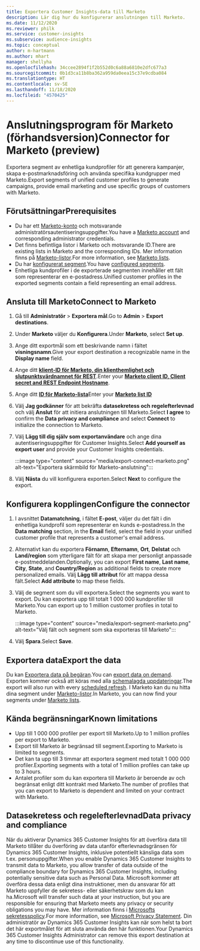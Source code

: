 ```yaml
---
title: Exportera Customer Insights-data till Marketo
description: Lär dig hur du konfigurerar anslutningen till Marketo.
ms.date: 11/12/2020
ms.reviewer: philk
ms.service: customer-insights
ms.subservice: audience-insights
ms.topic: conceptual
author: m-hartmann
ms.author: mhart
manager: shellyha
ms.openlocfilehash: 34ccee2894f1f2b552d0c6a88a6810e2dfc677a3
ms.sourcegitcommit: 0b1d3ca11b8ba362a959da0eea15c37e9cdba084
ms.translationtype: HT
ms.contentlocale: sv-SE
ms.lasthandoff: 11/18/2020
ms.locfileid: "4570425"
---
```

# <a name="connector-for-marketo-preview"></a><span data-ttu-id="33da9-103">Anslutningsprogram för Marketo (förhandsversion)</span><span class="sxs-lookup"><span data-stu-id="33da9-103">Connector for Marketo (preview)</span></span>

<span data-ttu-id="33da9-104">Exportera segment av enhetliga kundprofiler för att generera kampanjer, skapa e-postmarknadsföring och använda specifika kundgrupper med Marketo.</span><span class="sxs-lookup"><span data-stu-id="33da9-104">Export segments of unified customer profiles to generate campaigns, provide email marketing and use specific groups of customers with Marketo.</span></span>

## <a name="prerequisites"></a><span data-ttu-id="33da9-105">Förutsättningar</span><span class="sxs-lookup"><span data-stu-id="33da9-105">Prerequisites</span></span>

-   <span data-ttu-id="33da9-106">Du har ett [Marketo-konto](https://login.marketo.com/) och motsvarande administratörsautentiseringsuppgifter.</span><span class="sxs-lookup"><span data-stu-id="33da9-106">You have a [Marketo account](https://login.marketo.com/) and corresponding administrator credentials.</span></span>
-   <span data-ttu-id="33da9-107">Det finns befintliga listor i Marketo och motsvarande ID.</span><span class="sxs-lookup"><span data-stu-id="33da9-107">There are existing lists in Marketo and the corresponding IDs.</span></span> <span data-ttu-id="33da9-108">Mer information finns på [Marketo-listor](https://docs.marketo.com/display/public/DOCS/Understanding+Static+Lists).</span><span class="sxs-lookup"><span data-stu-id="33da9-108">For more information, see [Marketo lists](https://docs.marketo.com/display/public/DOCS/Understanding+Static+Lists).</span></span>
-   <span data-ttu-id="33da9-109">Du har [konfigurerat segment](segments.md).</span><span class="sxs-lookup"><span data-stu-id="33da9-109">You have [configured segments](segments.md).</span></span>
-   <span data-ttu-id="33da9-110">Enhetliga kundprofiler i de exporterade segmenten innehåller ett fält som representerar en e-postadress.</span><span class="sxs-lookup"><span data-stu-id="33da9-110">Unified customer profiles in the exported segments contain a field representing an email address.</span></span>

## <a name="connect-to-marketo"></a><span data-ttu-id="33da9-111">Ansluta till Marketo</span><span class="sxs-lookup"><span data-stu-id="33da9-111">Connect to Marketo</span></span>

1. <span data-ttu-id="33da9-112">Gå till **Administratör** > **Exportera mål**.</span><span class="sxs-lookup"><span data-stu-id="33da9-112">Go to **Admin** > **Export destinations**.</span></span>

1. <span data-ttu-id="33da9-113">Under **Marketo** väljer du **Konfigurera**.</span><span class="sxs-lookup"><span data-stu-id="33da9-113">Under **Marketo**, select **Set up**.</span></span>

1. <span data-ttu-id="33da9-114">Ange ditt exportmål som ett beskrivande namn i fältet **visningsnamn**.</span><span class="sxs-lookup"><span data-stu-id="33da9-114">Give your export destination a recognizable name in the **Display name** field.</span></span>

1. <span data-ttu-id="33da9-115">Ange ditt **[klient-ID för Marketo, din klienthemlighet och slutpunktsvärdnamnet för REST](https://developers.marketo.com/rest-api/authentication/)**.</span><span class="sxs-lookup"><span data-stu-id="33da9-115">Enter your **[Marketo client ID, Client secret and REST Endpoint Hostname](https://developers.marketo.com/rest-api/authentication/)**.</span></span>

1. <span data-ttu-id="33da9-116">Ange ditt **[ID för Marketo-lista](https://docs.marketo.com/display/public/DOCS/Understanding+Static+Lists)**</span><span class="sxs-lookup"><span data-stu-id="33da9-116">Enter your **[Marketo list ID](https://docs.marketo.com/display/public/DOCS/Understanding+Static+Lists)**</span></span> 

1. <span data-ttu-id="33da9-117">Välj **Jag godkänner** för att bekräfta **datasekretess och regelefterlevnad** och välj **Anslut** för att initiera anslutningen till Marketo.</span><span class="sxs-lookup"><span data-stu-id="33da9-117">Select **I agree** to confirm the **Data privacy and compliance** and select **Connect** to initialize the connection to Marketo.</span></span>

1. <span data-ttu-id="33da9-118">Välj **Lägg till dig själv som exportanvändare** och ange dina autentiseringsuppgifter för Customer Insights.</span><span class="sxs-lookup"><span data-stu-id="33da9-118">Select **Add yourself as export user** and provide your Customer Insights credentials.</span></span>

   :::image type="content" source="media/export-connect-marketo.png" alt-text="Exportera skärmbild för Marketo-anslutning":::

1. <span data-ttu-id="33da9-120">Välj **Nästa** du vill konfigurera exporten.</span><span class="sxs-lookup"><span data-stu-id="33da9-120">Select **Next** to configure the export.</span></span>

## <a name="configure-the-connector"></a><span data-ttu-id="33da9-121">Konfigurera kopplingen</span><span class="sxs-lookup"><span data-stu-id="33da9-121">Configure the connector</span></span>

1. <span data-ttu-id="33da9-122">I avsnittet **Datamatchning**, i fältet **E-post**, väljer du det fält i din enhetliga kundprofil som representerar en kunds e-postadress.</span><span class="sxs-lookup"><span data-stu-id="33da9-122">In the **Data matching** section, in the **Email** field, select the field in your unified customer profile that represents a customer's email address.</span></span> 

1. <span data-ttu-id="33da9-123">Alternativt kan du exportera **Förnamn**, **Efternamn**, **Ort**, **Delstat** och **Land/region** som ytterligare fält för att skapa mer personligt anpassade e-postmeddelanden.</span><span class="sxs-lookup"><span data-stu-id="33da9-123">Optionally, you can export **First name**, **Last name**, **City**, **State**, and **Country/Region**  as additional fields to create more personalized emails.</span></span> <span data-ttu-id="33da9-124">Välj **Lägg till attribut** för att mappa dessa fält.</span><span class="sxs-lookup"><span data-stu-id="33da9-124">Select **Add attribute** to map these fields.</span></span>

1. <span data-ttu-id="33da9-125">Välj de segment som du vill exportera.</span><span class="sxs-lookup"><span data-stu-id="33da9-125">Select the segments you want to export.</span></span> <span data-ttu-id="33da9-126">Du kan exportera upp till totalt 1 000 000 kundprofiler till Marketo.</span><span class="sxs-lookup"><span data-stu-id="33da9-126">You can export up to 1 million customer profiles in total to Marketo.</span></span>

   :::image type="content" source="media/export-segment-marketo.png" alt-text="Välj fält och segment som ska exporteras till Marketo":::

1. <span data-ttu-id="33da9-128">Välj **Spara**.</span><span class="sxs-lookup"><span data-stu-id="33da9-128">Select **Save**.</span></span>

## <a name="export-the-data"></a><span data-ttu-id="33da9-129">Exportera data</span><span class="sxs-lookup"><span data-stu-id="33da9-129">Export the data</span></span>

<span data-ttu-id="33da9-130">Du kan [Exportera data på begäran](export-destinations.md).</span><span class="sxs-lookup"><span data-stu-id="33da9-130">You can [export data on demand](export-destinations.md).</span></span> <span data-ttu-id="33da9-131">Exporten kommer också att köras med alla [schemalagda uppdateringar](system.md#schedule-tab).</span><span class="sxs-lookup"><span data-stu-id="33da9-131">The export will also run with every [scheduled refresh](system.md#schedule-tab).</span></span> <span data-ttu-id="33da9-132">I Marketo kan du nu hitta dina segment under [Marketo-listor](ttps://docs.marketo.com/display/public/DOCS/Understanding+Static+Lists).</span><span class="sxs-lookup"><span data-stu-id="33da9-132">In Marketo, you can now find your segments under [Marketo lists](ttps://docs.marketo.com/display/public/DOCS/Understanding+Static+Lists).</span></span>

## <a name="known-limitations"></a><span data-ttu-id="33da9-133">Kända begränsningar</span><span class="sxs-lookup"><span data-stu-id="33da9-133">Known limitations</span></span>

- <span data-ttu-id="33da9-134">Upp till 1 000 000 profiler per export till Marketo.</span><span class="sxs-lookup"><span data-stu-id="33da9-134">Up to 1 million profiles per export to Marketo.</span></span>
- <span data-ttu-id="33da9-135">Export till Marketo är begränsad till segment.</span><span class="sxs-lookup"><span data-stu-id="33da9-135">Exporting to Marketo is limited to segments.</span></span>
- <span data-ttu-id="33da9-136">Det kan ta upp till 3 timmar att exportera segment med totalt 1 000 000 profiler.</span><span class="sxs-lookup"><span data-stu-id="33da9-136">Exporting segments with a total of 1 million profiles can take up to 3 hours.</span></span> 
- <span data-ttu-id="33da9-137">Antalet profiler som du kan exportera till Marketo är beroende av och begränsat enligt ditt kontrakt med Marketo.</span><span class="sxs-lookup"><span data-stu-id="33da9-137">The number of profiles that you can export to Marketo is dependent and limited on your contract with Marketo.</span></span>

## <a name="data-privacy-and-compliance"></a><span data-ttu-id="33da9-138">Datasekretess och regelefterlevnad</span><span class="sxs-lookup"><span data-stu-id="33da9-138">Data privacy and compliance</span></span>

<span data-ttu-id="33da9-139">När du aktiverar Dynamics 365 Customer Insights för att överföra data till Marketo tillåter du överföring av data utanför efterlevnadsgränsen för Dynamics 365 Customer Insights, inklusive potentiellt känsliga data som t.ex. personuppgifter.</span><span class="sxs-lookup"><span data-stu-id="33da9-139">When you enable Dynamics 365 Customer Insights to transmit data to Marketo, you allow transfer of data outside of the compliance boundary for Dynamics 365 Customer Insights, including potentially sensitive data such as Personal Data.</span></span> <span data-ttu-id="33da9-140">Microsoft kommer att överföra dessa data enligt dina instruktioner, men du ansvarar för att Marketo uppfyller de sekretess- eller säkerhetskrav som du kan ha.</span><span class="sxs-lookup"><span data-stu-id="33da9-140">Microsoft will transfer such data at your instruction, but you are responsible for ensuring that Marketo meets any privacy or security obligations you may have.</span></span> <span data-ttu-id="33da9-141">Mer information finns i [Microsofts sekretesspolicy](https://go.microsoft.com/fwlink/?linkid=396732).</span><span class="sxs-lookup"><span data-stu-id="33da9-141">For more information, see [Microsoft Privacy Statement](https://go.microsoft.com/fwlink/?linkid=396732).</span></span>
<span data-ttu-id="33da9-142">Din administratör av Dynamics 365 Customer Insights kan när som helst ta bort det här exportmålet för att sluta använda den här funktionen.</span><span class="sxs-lookup"><span data-stu-id="33da9-142">Your Dynamics 365 Customer Insights Administrator can remove this export destination at any time to discontinue use of this functionality.</span></span>
